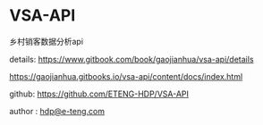 # VSA-API
乡村销客数据分析api

details:
https://www.gitbook.com/book/gaojianhua/vsa-api/details  

https://gaojianhua.gitbooks.io/vsa-api/content/docs/index.html

github:
https://github.com/ETENG-HDP/VSA-API

author : 
hdp@e-teng.com
